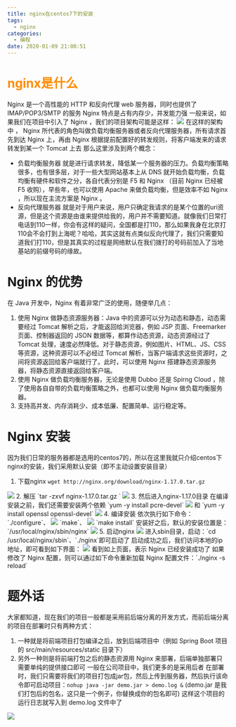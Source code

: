 ```yaml
---
title: nginx在centos7下的安装
tags:
  - nginx
categories:
  - 编程
date: 2020-01-09 21:08:51
---
```


# <font color=#FF8C00>nginx是什么</font>
Nginx 是一个高性能的 HTTP 和反向代理 web 服务器，同时也提供了 IMAP/POP3/SMTP 的服务
Nginx 特点是占有内存少，并发能力强
一般来说，如果我们在项目中引入了 Nginx ，我们的项目架构可能是这样：
<img src="https://cdn.jsdelivr.net/gh/latin-xiao-mao/img/blog-content/nginx在centos7下的安装/1.webp"/>
在这样的架构中 ， Nginx 所代表的角色叫做负载均衡服务器或者反向代理服务器，所有请求首先到达 Nginx 上，再由 Nginx 根据提前配置好的转发规则，将客户端发来的请求转发到某一个 Tomcat 上去
那么这里涉及到两个概念：
* 负载均衡服务器
就是进行请求转发，降低某一个服务器的压力。负载均衡策略很多，也有很多层，对于一些大型网站基本上从 DNS 就开始负载均衡，负载均衡有硬件和软件之分，各自代表分别是 F5 和 Nginx （目前 Nginx 已经被 F5 收购），早些年，也可以使用 Apache 来做负载均衡，但是效率不如 Nginx ，所以现在主流方案是 Nginx 。
* 反向代理服务器
就是对于用户来说，用户只确定我请求的是某个位置的uri资源，但是这个资源是由谁来提供给我的，用户并不需要知道。就像我们日常打电话到110一样，你会有这样的疑问，全国都是打110，那么如果我身在北京打110会不会打到上海呢？哈哈，其实这就有点类似反向代理了，我们只需要知道我们打110，但是其真实的过程是网络默认在我们拨打的号码前加入了当地基站的前缀号码的缘故。

# Nginx 的优势
在 Java 开发中，Nginx 有着非常广泛的使用，随便举几点：

1. 使用 Nginx 做静态资源服务器：Java 中的资源可以分为动态和静态，动态需要经过 Tomcat 解析之后，才能返回给浏览器，例如 JSP 页面、Freemarker 页面、控制器返回的 JSON 数据等，都算作动态资源，动态资源经过了 Tomcat 处理，速度必然降低。对于静态资源，例如图片、HTML、JS、CSS 等资源，这种资源可以不必经过 Tomcat 解析，当客户端请求这些资源时，之间将资源返回给客户端就行了。此时，可以使用 Nginx 搭建静态资源服务器，将静态资源直接返回给客户端。
2. 使用 Nginx 做负载均衡服务器，无论是使用 Dubbo 还是 Spirng Cloud ，除了使用各自自带的负载均衡策略之外，也都可以使用 Nginx 做负载均衡服务器。
3. 支持高并发、内存消耗少、成本低廉、配置简单、运行稳定等。

# Nginx 安装
因为我们日常的服务器都是选用的centos7的，所以在这里我就只介绍centos下nginx的安装，我们采用默认安装（即不主动设置安装目录）
1. 下载nginx
`wget http://nginx.org/download/nginx-1.17.0.tar.gz`
<img src="https://cdn.jsdelivr.net/gh/latin-xiao-mao/img/blog-content/nginx在centos7下的安装/3.webp"/>
2. 解压
`tar -zxvf nginx-1.17.0.tar.gz `
<img src="https://cdn.jsdelivr.net/gh/latin-xiao-mao/img/blog-content/nginx在centos7下的安装/4.webp"/>
3. 然后进入nginx-1.17.0目录
在编译安装之前，我们还需要安装两个依赖
`yum -y install pcre-devel`
<img src="https://cdn.jsdelivr.net/gh/latin-xiao-mao/img/blog-content/nginx在centos7下的安装/5.webp"/>
和
`yum -y install openssl openssl-devel`
<img src="https://cdn.jsdelivr.net/gh/latin-xiao-mao/img/blog-content/nginx在centos7下的安装/6.webp"/>
4. 编译安装
依次执行如下命令：
`./configure`、
<img src="https://cdn.jsdelivr.net/gh/latin-xiao-mao/img/blog-content/nginx在centos7下的安装/7.webp"/>
`make`、
<img src="https://cdn.jsdelivr.net/gh/latin-xiao-mao/img/blog-content/nginx在centos7下的安装/8.webp"/>
`make install`
安装好之后，默认的安装位置是：`/usr/local/nginx/sbin/nginx`
<img src="https://cdn.jsdelivr.net/gh/latin-xiao-mao/img/blog-content/nginx在centos7下的安装/9.webp"/>
5. 启动nginx
<img src="https://cdn.jsdelivr.net/gh/latin-xiao-mao/img/blog-content/nginx在centos7下的安装/10.webp"/>
进入sbin目录，启动：`cd /usr/local/nginx/sbin`、`./nginx`即可启动了
启动成功之后，我们访问本地的ip地址，即可看到如下界面：
<img src="https://cdn.jsdelivr.net/gh/latin-xiao-mao/img/blog-content/nginx在centos7下的安装/2.webp"/>
看到如上页面，表示 Nginx 已经安装成功了
如果修改了 Nginx 配置，则可以通过如下命令重新加载 Nginx 配置文件：`./nginx -s reload`

# 题外话
大家都知道，现在我们的项目一般都是采用前后端分离的开发方式，而前后端分离的项目在部署时只有两种方式：
1. 一种就是将前端项目打包编译之后，放到后端项目中（例如 Spring Boot 项目的 src/main/resources/static 目录下）
2. 另外一种则是将前端打包之后的静态资源用 Nginx 来部署，后端单独部署只需要单纯的提供接口即可
一般在公司项目中，我们更多的是采用后者
在部署时，我们只需要将我们的项目打包成jar包，然后上传到服务器，然后执行该命令即可启动项目：`nohup java -jar demo.jar > demo.log &` (demo.jar 是我们打包后的包名，这只是一个例子，你替换成你的包名即可)
这样这个项目的运行日志就写入到 demo.log 文件中了

<img src="https://cdn.jsdelivr.net/gh/latin-xiao-mao/img/blog-content/nginx在centos7下的安装/11.webp"/>
